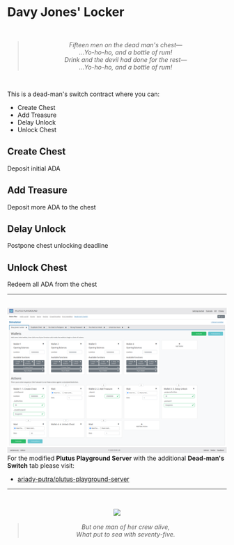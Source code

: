 # Davy Jones' Locker

</br><div align="center">
  >_Fifteen men on the dead man's chest—_</br>
  >_...Yo-ho-ho, and a bottle of rum!_</br>
  >_Drink and the devil had done for the rest—_</br>
  >_...Yo-ho-ho, and a bottle of rum!_</br>
</div></br>

This is a dead-man's switch contract where you can:
- Create Chest
- Add Treasure
- Delay Unlock
- Unlock Chest

## Create Chest
Deposit initial ADA

## Add Treasure
Deposit more ADA to the chest

## Delay Unlock
Postpone chest unlocking deadline

## Unlock Chest
Redeem all ADA from the chest

---
</br>
<div>
  <img src="https://github.com/ariady-putra/plutus-playground-server/blob/main/screenshots/1_DavyJonesLocker.png">
  For the modified <b>Plutus Playground Server</b> with the additional <b>Dead-man's Switch</b> tab please visit:
  <ul>
    <li>
      <a href="https://github.com/ariady-putra/plutus-playground-server">ariady-putra/plutus-playground-server</a>
    </li>
  </ul>
</div>

---
</br><div align="center">
  <img src="https://images5.alphacoders.com/641/641119.jpg">
  >_But one man of her crew alive,_</br>
  >_What put to sea with seventy-five._</br>
</div></br>
